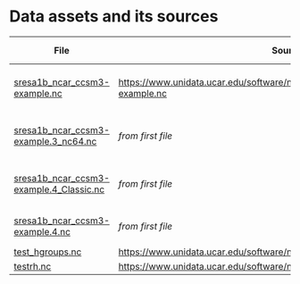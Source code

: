 # Data assets and its sources

|File|Source|Download Date|Flavour
|--|--|--|--|
|[sresa1b_ncar_ccsm3-example.nc](./sresa1b_ncar_ccsm3-example.nc)| https://www.unidata.ucar.edu/software/netcdf/examples/sresa1b_ncar_ccsm3-example.nc|2021/06/03|CF Conventions + netCDF3 Classic |
|[sresa1b_ncar_ccsm3-example.3_nc64.nc](./sresa1b_ncar_ccsm3-example.3_nc64.nc)| *from first file* |2021/06/03|CF Conventions + netCDF3 64 Bit Offset |
|[sresa1b_ncar_ccsm3-example.4_Classic.nc](./sresa1b_ncar_ccsm3-example.4_Classic.nc)| *from first file* |2021/06/03|CF Conventions + netCDF4 Classic |
|[sresa1b_ncar_ccsm3-example.4.nc](./sresa1b_ncar_ccsm3-example.4.nc)| *from first file* |2021/06/03|CF Conventions + netCDF4|
|[test_hgroups.nc](./test_hgroups.nc)|https://www.unidata.ucar.edu/software/netcdf/examples/test_hgroups.nc|2021/06/03|netCDF-4|
|[testrh.nc](./testrh.nc)|https://www.unidata.ucar.edu/software/netcdf/examples/testrh.nc|2021/06/03|miscellaneous|
